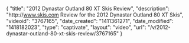 {
    "title": "2012 Dynastar Outland 80 XT Skis Review",
    "description": "http:\/\/www.skis.com Review for the 2012 Dynastar Outland 80 XT Skis",
    "videoid": "3767165",
    "date_created": "1411361271",
    "date_modified": "1418182023",
    "type": "captivate",
    "layout": "video",
    "url": "\/v\/2012-dynastar-outland-80-xt-skis-review\/3767165"
}